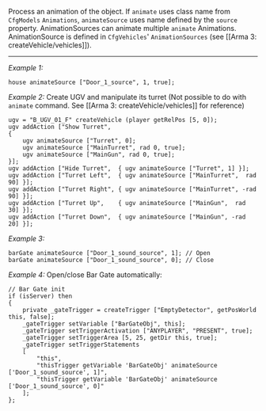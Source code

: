 Process an animation of the object. If `animate` uses class name from `CfgModels` `Animations`, `animateSource` uses name defined by the `source` property. AnimationSources can animate multiple `animate` Animations. AnimationSource is defined in `CfgVehicles`' `AnimationSources` (see [[Arma 3: createVehicle/vehicles]]).


---
*Example 1:*
```sqf
house animateSource ["Door_1_source", 1, true];
```

*Example 2:*
Create UGV and manipulate its turret (Not possible to do with `animate` command. See [[Arma 3: createVehicle/vehicles]] for reference)

```sqf
ugv = "B_UGV_01_F" createVehicle (player getRelPos [5, 0]);
ugv addAction ["Show Turret",
{
	ugv animateSource ["Turret", 0];
	ugv animateSource ["MainTurret", rad 0, true];
	ugv animateSource ["MainGun", rad 0, true];
}];
ugv addAction ["Hide Turret",  { ugv animateSource ["Turret", 1] }];
ugv addAction ["Turret Left",  { ugv animateSource ["MainTurret",  rad 90] }];
ugv addAction ["Turret Right", { ugv animateSource ["MainTurret", -rad 90] }];
ugv addAction ["Turret Up",    { ugv animateSource ["MainGun",  rad 30] }];
ugv addAction ["Turret Down",  { ugv animateSource ["MainGun", -rad 20] }];
```

*Example 3:*
```sqf
barGate animateSource ["Door_1_sound_source", 1]; // Open
barGate animateSource ["Door_1_sound_source", 0]; // Close
```

*Example 4:*
Open/close Bar Gate automatically:

```sqf
// Bar Gate init
if (isServer) then
{	
	private _gateTrigger = createTrigger ["EmptyDetector", getPosWorld this, false];
	_gateTrigger setVariable ["BarGateObj", this];
	_gateTrigger setTriggerActivation ["ANYPLAYER", "PRESENT", true];
	_gateTrigger setTriggerArea [5, 25, getDir this, true];
	_gateTrigger setTriggerStatements 
	[
		"this",
		"thisTrigger getVariable 'BarGateObj' animateSource ['Door_1_sound_source', 1]",
		"thisTrigger getVariable 'BarGateObj' animateSource ['Door_1_sound_source', 0]"
	];
};
```